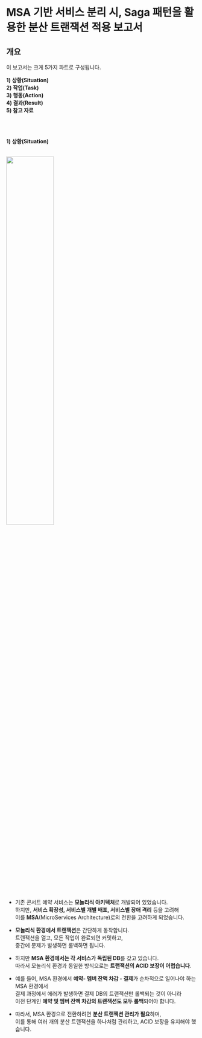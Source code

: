 
# MSA 기반 서비스 분리 시, Saga 패턴을 활용한 분산 트랜잭션 적용 보고서 

## 개요

이 보고서는 크게 5가지 파트로 구성됩니다.
  
**1) 상황(Situation)** <br>
**2) 작업(Task)** <br>
**3) 행동(Action)** <br>
**4) 결과(Result)** <br>
**5) 참고 자료** <br> 


<br> 
<br>


**1) 상황(Situation)** <br>

<br> 

<img src="https://github.com/user-attachments/assets/2e7b71e7-cbee-4306-ba58-84d144972884" width="50%" />


- 기존 콘서트 예약 서비스는 **모놀리식 아키텍처**로 개발되어 있었습니다. <br>
  하지만, **서비스 확장성, 서비스별 개별 배포, 서비스별 장애 격리** 등을 고려해 <br>
  이를 **MSA**(MicroServices Architecture)로의 전환을 고려하게 되었습니다.

- **모놀리식 환경에서 트랜잭션**은 간단하게 동작합니다. <br>
  트랜잭션을 열고, 모든 작업이 완료되면 커밋하고, <br> 
  중간에 문제가 발생하면 롤백하면 됩니다. <br>
    
- 하지만 **MSA 환경에서는 각 서비스가 독립된 DB**를 갖고 있습니다. <br>
  따라서 모놀리식 환경과 동일한 방식으로는 **트랜잭션의 ACID 보장이 어렵습니다**. <br>

- 예를 들어, MSA 환경에서 **예약- 멤버 잔액 차감 - 결제**가 순차적으로 일어나야 하는 MSA 환경에서 <br>
  결제 과정에서 에러가 발생하면 결제 DB의 트랜잭션만 롤백되는 것이 아니라 <br>
  이전 단계인 **예약 및 멤버 잔액 차감의 트랜잭션도 모두 롤백**되어야 합니다. <br>

- 따라서, MSA 환경으로 전환하려면 **분산 트랜잭션 관리가 필요**하며, <br>
  이를 통해 여러 개의 분산 트랜잭션을 하나처럼 관리하고, ACID 보장을 유지해야 했습니다. <br>  
